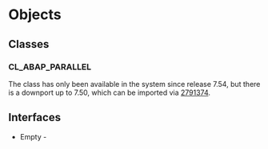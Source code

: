 # Objects

## Classes

### CL_ABAP_PARALLEL
The class has only been available in the system since release 7.54, but there is a downport up to 7.50, which can be imported via [2791374](https://me.sap.com/notes/2791374).

## Interfaces

- Empty -
